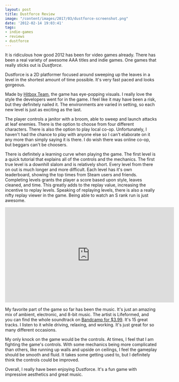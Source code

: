 ```yaml
---
layout: post
title: Dustforce Review
image: "/content/images/2017/03/dustforce-screenshot.png"
date: '2012-02-14 19:03:41'
tags:
- indie-games
- reviews
- dustforce
---
```


It is ridiculous how good 2012 has been for video games already. There has been a real variety of awesome AAA titles and indie games. One games that really sticks out is <em>Dustforce</em>.

Dustforce is a 2D platformer focused around sweeping up the leaves in a level in the shortest amount of time possible. It's very fast paced and looks gorgeous.

Made by <a href="http://hitboxteam.com">Hitbox Team</a>, the game has eye-popping visuals. I really love the style the developers went for in the game. I feel like it may have been a risk, but they definitely nailed it. The environments are varied in setting, so each new level is just as exciting as the last.

The player controls a janitor with a broom, able to sweep and launch attacks at leaf enemies. There is the option to choose from four different characters. There is also the option to play local co-op. Unfortunately, I haven't had the chance to play with anyone else so I can't elaborate on it any more than simply saying it is there. I do wish there was online co-op, but beggars can't be choosers.

There is definitely a learning curve when playing the game. The first level is a quick tutorial that explains all of the controls and the mechanics. The first true level is a downhill slalom and is relatively short. Every level from there on out is much longer and more difficult. Each level has it's own leaderboard, showing the top times from Steam users and friends. Completing levels grants the player a score based upon style, leaves cleaned, and time. This greatly adds to the replay value, increasing the incentive to replay levels. Speaking of replaying levels, there is also a really nifty replay viewer in the game. Being able to watch an S rank run is just awesome.

<iframe width="560" height="315" src="https://www.youtube-nocookie.com/embed/KXH5G_bqrlc?rel=0" frameborder="0" allowfullscreen></iframe>

My favorite part of the game so far has been the music. It's just an amazing mix of ambient, electronic, and 8-bit music. The artist is Lifeformed, and you can find the whole soundtrack on <a href="https://lifeformed.bandcamp.com/album/fastfall">Bandcamp for $3.99</a>. It's 15 great tracks. I listen to it while driving, relaxing, and working. It's just great for so many different occasions.

My only knock on the game would be the controls. At times, I feel that I am fighting the game's controls. With some mechanics being more complicated than others, like running up walls and upside on ceilings, I feel the gameplay should be smooth and fluid. It takes some getting used to, but I definitely think the controls could be improved.

Overall, I really have been enjoying Dustforce. It's a fun game with impressive aesthetics and great music.
